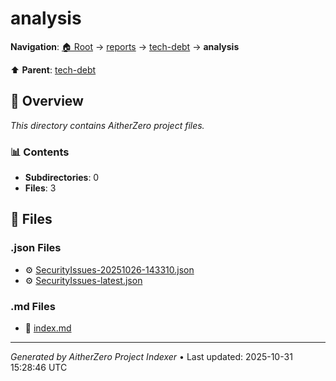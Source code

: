 # analysis

**Navigation**: [🏠 Root](../../../index.md) → [reports](../../index.md) → [tech-debt](../index.md) → **analysis**

⬆️ **Parent**: [tech-debt](../index.md)

## 📖 Overview

*This directory contains AitherZero project files.*

### 📊 Contents

- **Subdirectories**: 0
- **Files**: 3

## 📄 Files

### .json Files

- ⚙️ [SecurityIssues-20251026-143310.json](./SecurityIssues-20251026-143310.json)
- ⚙️ [SecurityIssues-latest.json](./SecurityIssues-latest.json)

### .md Files

- 📝 [index.md](./index.md)

---

*Generated by AitherZero Project Indexer* • Last updated: 2025-10-31 15:28:46 UTC

